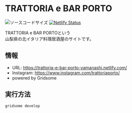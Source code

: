 
# TRATTORIA e BAR PORTO

![ソースコードサイズ](https://img.shields.io/github/languages/code-size/zakizaki-ri9/gridsome-trattoria-site.svg)
[![Netlify Status](https://api.netlify.com/api/v1/badges/93354da8-971c-4041-9cc7-09f67b76f67d/deploy-status)](https://app.netlify.com/sites/trattoria-e-bar-porto-yamanashi/deploys)

TRATTORIA e BAR PORTOという  
山梨県の北イタリア料理居酒屋のサイトです。

## 情報

- URL: https://trattoria-e-bar-porto-yamanashi.netlify.com/
- Instagram: https://www.instagram.com/trattoriaporto/
- powered by Gridsome

## 実行方法

```bash
gridsome develop
```
